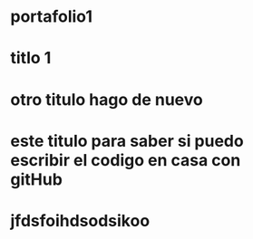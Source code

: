# portafolio1
# titlo 1
# otro titulo hago de nuevo
# este titulo para saber si puedo escribir el codigo en casa con gitHub
# jfdsfoihdsodsikoo
